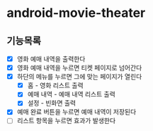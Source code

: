 # android-movie-theater

## 기능목록
- [X] 영화 예매 내역을 출력한다
- [X] 영화 예매 내역을 누르면 티켓 페이지로 넘어간다
- [X] 하단의 메뉴를 누르면 그에 맞는 페이지가 열린다
  - [X] 홈 - 영화 리스트 출력
  - [X] 예매 내역 - 예매 내역 리스트 출력
  - [X] 설정 - 빈화면 출력
- [X] 예매 완료 버튼을 누르면 예매 내역이 저장된다
- [ ] 리스트 항목을 누르면 효과가 발생한다
